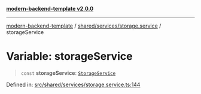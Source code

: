 [**modern-backend-template v2.0.0**](../../../../README.md)

***

[modern-backend-template](../../../../modules.md) / [shared/services/storage.service](../README.md) / storageService

# Variable: storageService

> `const` **storageService**: [`StorageService`](../classes/StorageService.md)

Defined in: [src/shared/services/storage.service.ts:144](https://github.com/maemreyo/saas-4cus-nodejs/blob/1a77de11cd6eaefe66c31c7f5de281673fc25ce5/src/shared/services/storage.service.ts#L144)
